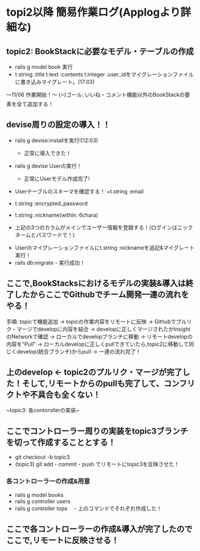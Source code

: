 # topi2以降 簡易作業ログ(Applogより詳細な)

## topic2: BookStackに必要なモデル・テーブルの作成
+ rails g model book 実行
+ t.string  :title
  t.text    :contents
  t.integer :user_idをマイグレーションファイルに書き込みマイグレート。(17:03)

〜11/06 作業開始！〜
(⭐️)ゴール: いいね・コメント機能以外のBookStackの要素を全て追加する！

## devise周りの設定の導入！！
+ rails g devise:installを実行!(12:03)
  - 正常に導入できた！
  
+ rails g devise Userの実行！
  - 正常にUserモデル作成完了!
  
+ Userテーブルのスキーマを確認する！
 +t.string :email
 + t.string :encrypted_password
 + t.string :nickname(within: 6chara)
- 上記の3つのカラムがメインでユーザー情報を登録する！(ログインはニックネームとパスワードで！)

+ Userのマイグレーションファイルにt.string  :nicknameを追記&マイグレート実行！
+ rails db:migrate - 実行成功！

## ここで,BookStacksにおけるモデルの実装&導入は終了したからここでGithubでチーム開発一連の流れをやる！

 手順: topicで機能追加 → topicの作業内容をリモートに反映 → Githubでプルリク・マージでdevelopに内容を結合
  → developに正しくマージされたかInsightのNetworkで確認 → ローカルでdevelopブランチに移動 → リモートdevelopの内容を"Pull"
  → ローカルdevelopに正しくpullできていたら,topic2に移動して同じくdevelop(統合ブランチ)からpull → 一連の流れ完了！
  
## 上のdevelop ← topic2のプルリク・マージが完了した！そして,リモートからのpullも完了して、コンフリクトや不具合も全くない！

~topic3: 各contorollerの実装~
## ここでコントローラー周りの実装をtopic3ブランチを切って作成することとする！
+ git checkout -b topic3
+ (topic3) git add - commit - push でリモートにtopic3を反映させた！

### 各コントローラーの作成&用意
  + rails g model books
  + rails g controller users
  + rails g controller tops
　- 上のコマンドでそれぞれ作成した！

## ここで各コントローラーの作成&導入が完了したのでここで,リモートに反映させる！
